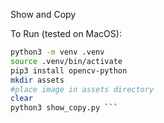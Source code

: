 Show and Copy



To Run (tested on MacOS):
```bash
python3 -m venv .venv
source .venv/bin/activate
pip3 install opencv-python
mkdir assets
#place image in assets directory
clear
python3 show_copy.py ```
